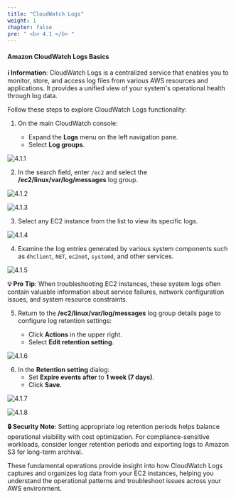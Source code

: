 ```yaml
---
title: "CloudWatch Logs"
weight: 1
chapter: false
pre: " <b> 4.1 </b> "
---
```


#### Amazon CloudWatch Logs Basics

**ℹ️ Information**: CloudWatch Logs is a centralized service that enables you to monitor, store, and access log files from various AWS resources and applications. It provides a unified view of your system's operational health through log data.

Follow these steps to explore CloudWatch Logs functionality:

1. On the main CloudWatch console:

   - Expand the **Logs** menu on the left navigation pane.
   - Select **Log groups**.

![4.1.1](/images/4-cloud-watch-logs/4.1-logs/4.1.1.png)

2. In the search field, enter `/ec2` and select the **/ec2/linux/var/log/messages** log group.

![4.1.2](/images/4-cloud-watch-logs/4.1-logs/4.1.2.png)

![4.1.3](/images/4-cloud-watch-logs/4.1-logs/4.1.3.png)

3. Select any EC2 instance from the list to view its specific logs.

![4.1.4](/images/4-cloud-watch-logs/4.1-logs/4.1.4.png)

4. Examine the log entries generated by various system components such as `dhclient`, `NET`, `ec2net`, `systemd`, and other services.

![4.1.5](/images/4-cloud-watch-logs/4.1-logs/4.1.5.png)

**💡 Pro Tip**: When troubleshooting EC2 instances, these system logs often contain valuable information about service failures, network configuration issues, and system resource constraints.

5. Return to the **/ec2/linux/var/log/messages** log group details page to configure log retention settings:

   - Click **Actions** in the upper right.
   - Select **Edit retention setting**.

![4.1.6](/images/4-cloud-watch-logs/4.1-logs/4.1.6.png)

6. In the **Retention setting** dialog:
   - Set **Expire events after** to **1 week (7 days)**.
   - Click **Save**.

![4.1.7](/images/4-cloud-watch-logs/4.1-logs/4.1.7.png)

![4.1.8](/images/4-cloud-watch-logs/4.1-logs/4.1.8.png)

**🔒 Security Note**: Setting appropriate log retention periods helps balance operational visibility with cost optimization. For compliance-sensitive workloads, consider longer retention periods and exporting logs to Amazon S3 for long-term archival.

These fundamental operations provide insight into how CloudWatch Logs captures and organizes log data from your EC2 instances, helping you understand the operational patterns and troubleshoot issues across your AWS environment.

